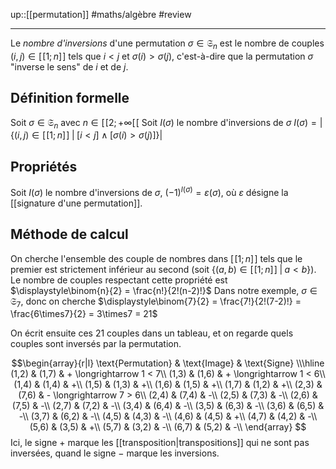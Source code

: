 up::[[permutation]]
#maths/algèbre #review 

----
Le _nombre d'inversions_ d'une permutation $\sigma\in\mathfrak S_n$ est le nombre de couples $(i, j)\in[\![1; n]\!]$ tels que $i<j$ et $\sigma(i) > \sigma(j)$, c'est-à-dire que la permutation $\sigma$ "inverse le sens" de $i$ et de $j$.

## Définition formelle
Soit $\sigma\in\mathfrak S_n$ avec $n\in[\![2; +\infty[\![$
Soit $I(\sigma)$ le nombre d'inversions de $\sigma$
$I(\sigma) = \left| \{(i,j)\in[\![1;n]\!] \;|\; [i<j]\wedge[\sigma(i)>\sigma(j)]\} \right|$


## Propriétés
Soit $I(\sigma)$ le nombre d'inversions de $\sigma$, $(-1)^{I(\sigma)} = \varepsilon(\sigma)$, où $\varepsilon$ désigne la [[signature d'une permutation]].


## Méthode de calcul
On cherche l'ensemble des couple de nombres dans $[\![1; n]\!]$ tels que le premier est strictement inférieur au second (soit $\{(a, b)\in[\![1; n]\!] \;|\; a < b\}$).
Le nombre de couples respectant cette propriété est $\displaystyle\binom{n}{2} = \frac{n!}{2!(n-2)!}$
Dans notre exemple, $\sigma\in\mathfrak S_7$, donc on cherche $\displaystyle\binom{7}{2} = \frac{7!}{2!(7-2)!} = \frac{6\times7}{2} = 3\times7 = 21$

On écrit ensuite ces 21 couples dans un tableau, et on regarde quels couples sont inversés par la permutation.

$$\begin{array}{r|l}
\text{Permutation} & \text{Image} & \text{Signe} \\\hline
(1,2) & (1,7) & + \longrightarrow 1 < 7\\
(1,3) & (1,6) & + \longrightarrow 1 < 6\\
(1,4) & (1,4) & +\\
(1,5) & (1,3) & +\\
(1,6) & (1,5) & +\\
(1,7) & (1,2) & +\\
(2,3) & (7,6) & - \longrightarrow 7 > 6\\
(2,4) & (7,4) & -\\
(2,5) & (7,3) & -\\
(2,6) & (7,5) & -\\
(2,7) & (7,2) & -\\
(3,4) & (6,4) & -\\
(3,5) & (6,3) & -\\
(3,6) & (6,5) & -\\
(3,7) & (6,2) & -\\
(4,5) & (4,3) & -\\
(4,6) & (4,5) & +\\
(4,7) & (4,2) & -\\
(5,6) & (3,5) & +\\
(5,7) & (3,2) & -\\
(6,7) & (5,2) & -\\
\end{array}
$$
Ici, le signe $+$ marque les [[transposition|transpositions]] qui ne sont pas inversées, quand le signe $-$ marque les inversions.
